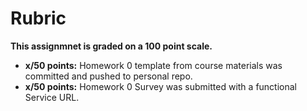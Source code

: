 # Rubric 

**This assignmnet is graded on a 100 point scale.** 

* **x/50 points:** Homework 0 template from course materials was committed and pushed to personal repo.
* **x/50 points:** Homework 0 Survey was submitted with a functional Service URL.

